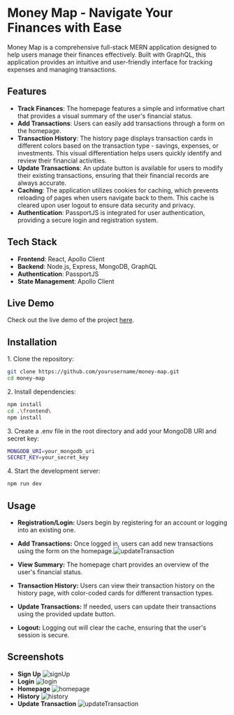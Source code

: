 # Money Map - Navigate Your Finances with Ease

Money Map is a comprehensive full-stack MERN application designed to help users manage their finances effectively. Built with GraphQL, this application provides an intuitive and user-friendly interface for tracking expenses and managing transactions.

## Features

- **Track Finances**: The homepage features a simple and informative chart that provides a visual summary of the user's financial status.
- **Add Transactions**: Users can easily add transactions through a form on the homepage.
- **Transaction History**: The history page displays transaction cards in different colors based on the transaction type - savings, expenses, or investments. This visual differentiation helps users quickly identify and review their financial activities.
- **Update Transactions**: An update button is available for users to modify their existing transactions, ensuring that their financial records are always accurate.
- **Caching**: The application utilizes cookies for caching, which prevents reloading of pages when users navigate back to them. This cache is cleared upon user logout to ensure data security and privacy.
- **Authentication**: PassportJS is integrated for user authentication, providing a secure login and registration system.

## Tech Stack

- **Frontend**: React, Apollo Client
- **Backend**: Node.js, Express, MongoDB, GraphQL
- **Authentication**: PassportJS
- **State Management**: Apollo Client

## Live Demo

Check out the live demo of the project [here](https://money-map-k1zi.onrender.com/).

## Installation

1\. Clone the repository:

```bash
git clone https://github.com/yourusername/money-map.git
cd money-map
```

2\. Install dependencies:

```bash
npm install
cd .\frontend\
npm install
```

3\. Create a .env file in the root directory and add your MongoDB URI and secret key:

```bash
MONGODB_URI=your_mongodb_uri
SECRET_KEY=your_secret_key
```

4\. Start the development server:

```bash
npm run dev
```

## Usage

- **Registration/Login:** Users begin by registering for an account or logging into an existing one.
- **Add Transactions:** Once logged in, users can add new transactions using the form on the homepage.![updateTransaction](https://github.com/user-attachments/assets/06a4421e-3576-4dab-8888-64226adb0e55)

- **View Summary:** The homepage chart provides an overview of the user's financial status.
- **Transaction History:** Users can view their transaction history on the history page, with color-coded cards for different transaction types.
- **Update Transactions:** If needed, users can update their transactions using the provided update button.
- **Logout:** Logging out will clear the cache, ensuring that the user's session is secure.
  
## Screenshots

- **Sign Up** ![signUp](https://github.com/user-attachments/assets/ea653659-b370-4373-a90d-288fb5a09f40)
- **Login** ![login](https://github.com/user-attachments/assets/de18ead4-e3e7-44d1-8e98-eb885a36c3f3)
- **Homepage** ![homepage](https://github.com/user-attachments/assets/92db663a-4339-41e9-b35f-e91c0323b875)
- **History** ![history](https://github.com/user-attachments/assets/cb394d9a-eb89-4101-878e-c92546ae7473)
- **Update Transaction** ![updateTransaction](https://github.com/user-attachments/assets/f0e13761-b713-4463-96eb-635337fc208b)
